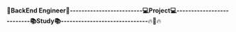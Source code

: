 :star2:**BackEnd Engineer:star2:-------------------------:computer:Project:computer:--------------------------:books:Study:books:------------------------------**:fire::running::fire:

